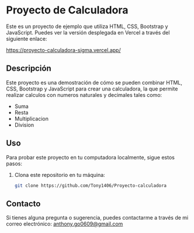 # Proyecto de Calculadora

Este es un proyecto de ejemplo que utiliza HTML, CSS, Bootstrap y JavaScript. Puedes ver la versión desplegada en Vercel a través del siguiente enlace:

https://proyecto-calculadora-sigma.vercel.app/

## Descripción

Este proyecto es una demostración de cómo se pueden combinar HTML, CSS, Bootstrap y JavaScript para crear una calculadora, la que permite realizar calculos con numeros naturales y decimales tales como:

- Suma 
- Resta
- Multiplicacion
- Division

## Uso

Para probar este proyecto en tu computadora localmente, sigue estos pasos:

1. Clona este repositorio en tu máquina:

   ```bash
   git clone https://github.com/Tony1406/Proyecto-calculadora


## Contacto

Si tienes alguna pregunta o sugerencia, puedes contactarme a través de mi correo electrónico: anthony.go0609@gmail.com
